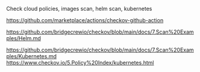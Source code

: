 Check cloud policies, images scan, helm scan, kubernetes

https://github.com/marketplace/actions/checkov-github-action

https://github.com/bridgecrewio/checkov/blob/main/docs/7.Scan%20Examples/Helm.md

https://github.com/bridgecrewio/checkov/blob/main/docs/7.Scan%20Examples/Kubernetes.md
https://www.checkov.io/5.Policy%20Index/kubernetes.html